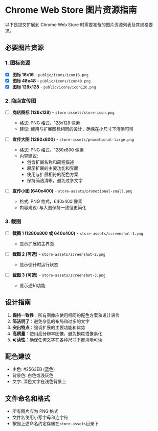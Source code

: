 # Chrome Web Store 图片资源指南

以下是提交扩展到 Chrome Web Store 时需要准备的图片资源列表及其规格要求。

## 必要图片资源

### 1. 图标资源

- [x] **图标 16x16** - `public/icons/icon16.png`
- [x] **图标 48x48** - `public/icons/icon48.png`
- [x] **图标 128x128** - `public/icons/icon128.png`

### 2. 商店宣传图

- [ ] **商店图标 (128x128)** - `store-assets/store-icon.png`

  - 格式: PNG 格式，128x128 像素
  - 建议: 使用与扩展图标相同的设计，确保在小尺寸下清晰可辨

- [ ] **宣传大图 (1280x800)** - `store-assets/promotional-large.png`

  - 格式: PNG 格式，1280x800 像素
  - 内容建议:
    - 包含扩展名称和简短描述
    - 展示扩展的主要功能和界面
    - 使用与扩展相符的配色方案
    - 保持简洁清晰，避免过多文字

- [ ] **宣传小图 (640x400)** - `store-assets/promotional-small.png`
  - 格式: PNG 格式，640x400 像素
  - 内容建议: 与大图保持一致但更简化

### 3. 截图

- [ ] **截图 1 (1280x800 或 640x400)** - `store-assets/screenshot-1.png`

  - 显示扩展的主界面

- [ ] **截图 2 (可选)** - `store-assets/screenshot-2.png`

  - 显示倒计时运行状态

- [ ] **截图 3 (可选)** - `store-assets/screenshot-3.png`
  - 显示通知功能

## 设计指南

1. **保持一致性**：所有图像应使用相同的配色方案和设计语言
2. **简洁明了**：避免杂乱的布局和过多的文字
3. **突出特点**：强调扩展的主要功能和优势
4. **高质量**：使用高分辨率图像，避免模糊或像素化
5. **可读性**：确保任何文字在各种尺寸下都清晰可读

## 配色建议

- 主色: #2563EB (蓝色)
- 背景色: 白色或浅灰色
- 文字: 深色文字在浅色背景上

## 文件命名和格式

- 所有图片应为 PNG 格式
- 文件名使用小写字母和连字符
- 按照上述命名约定存储在`store-assets`目录下
